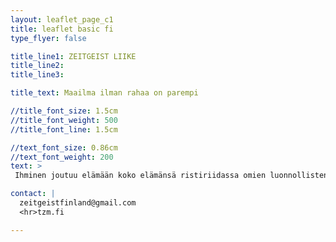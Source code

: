 ```yaml
---
layout: leaflet_page_c1
title: leaflet basic fi
type_flyer: false

title_line1: ZEITGEIST LIIKE
title_line2: 
title_line3: 

title_text: Maailma ilman rahaa on parempi

//title_font_size: 1.5cm
//title_font_weight: 500
//title_font_line: 1.5cm

//text_font_size: 0.86cm
//text_font_weight: 200
text: >
 Ihminen joutuu elämään koko elämänsä ristiriidassa omien luonnollisten tarpeidensa ja ulkopuolelta asetettujen vaikutusten kanssa. Myötätunto ja halu auttaa muita ihmisiä ja muita elämänmuotoja peittyy helposti mainonnan, pr-toiminnan, keskinäisen kilpailun ja toimimattomien yhteiskuntarakenteiden aikaansaamien ajatustottumusten ja keinotekoisten tarpeiden alle. Jos kaikki perustarpeet täytetään kaikille ihmisille ilman mitään velvoitteita, on kaikilla mahdollisuus herätä elämään elämäänsä myötätuntoisesti muita ja luontoa kohtaan.<hr />

contact: |
  zeitgeistfinland@gmail.com
  <hr>tzm.fi

---
```


